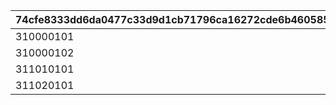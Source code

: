 |74cfe8333dd6da0477c33d9d1cb71796ca16272cde6b4605858c1e7aeb9cde38|051a19cf7b95b442fe5fe0902a004c55c3aeba03b9d8d7d1e0c37e25e093d3ef|f4e0d6a8466ddc1d61bb0b21c964dfff28dda3d8b1980d533b1962e16ff487eb|40b3a20021537d074356fd58576d5dd5c3dabeefd73c20fb0bdd3a1ec45ebfe8|
| --- | --- | --- | --- |
|310000101|1|50|2|
|310000102|2|-50|2|
|311010101|2|50|1|
|311020101|2|70|1|